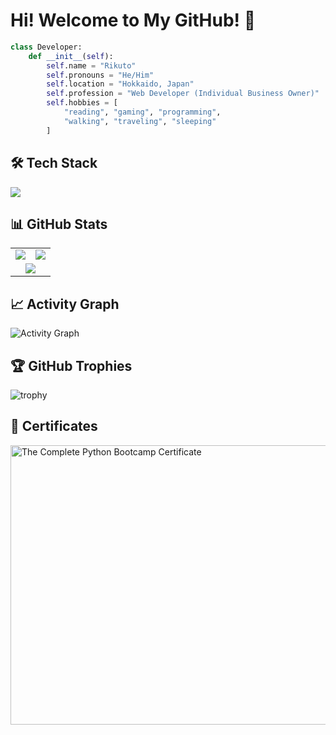 # Hi! Welcome to My GitHub! 👋

```python
class Developer:
    def __init__(self):
        self.name = "Rikuto"
        self.pronouns = "He/Him"
        self.location = "Hokkaido, Japan"
        self.profession = "Web Developer (Individual Business Owner)"
        self.hobbies = [
            "reading", "gaming", "programming", 
            "walking", "traveling", "sleeping"
        ]
```

## 🛠️ Tech Stack
<img src="https://skillicons.dev/icons?i=html,css,js,react,sass,nodejs,express,python,flask,bootstrap,postgres,sqlite,wordpress,vercel,figma,postman,docker,git,github,vscode" />

## 📊 GitHub Stats
<table>
<tr>
<td><img src="https://github-readme-stats.vercel.app/api?username=rikuto-mikado&show_icons=true&theme=radical" /></td>
<td><img src="https://github-readme-stats.vercel.app/api/top-langs/?username=rikuto-mikado&layout=compact&theme=radical" /></td>
</tr>
<tr>
<td colspan="2" align="center"><img src="https://github-readme-streak-stats.herokuapp.com/?user=rikuto-mikado&theme=radical" /></td>
</tr>
</table>

## 📈 Activity Graph
![Activity Graph](https://github-readme-activity-graph.vercel.app/graph?username=rikuto-mikado&theme=react-dark)

## 🏆 GitHub Trophies
![trophy](https://github-profile-trophy.vercel.app/?username=rikuto-mikado&theme=radical&row=2&column=3)

## 📜 Certificates
<img width="600" height="447" alt="The Complete Python Bootcamp Certificate" src="https://github.com/user-attachments/assets/7f487d10-a60b-4f13-9dbd-a3e143e44495" />